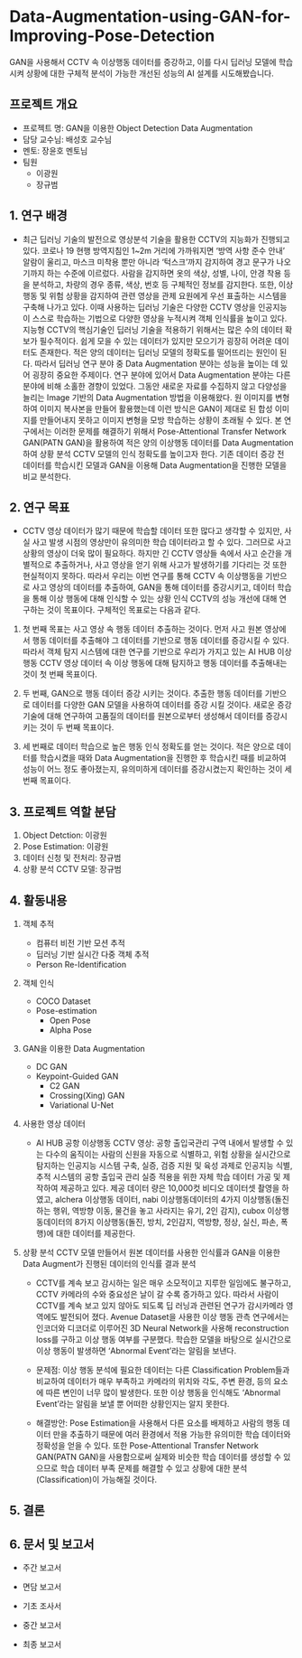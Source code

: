# Data-Augmentation-using-GAN-for-Improving-Pose-Detection

GAN을 사용해서 CCTV 속 이상행동 데이터를 증강하고, 이를 다시 딥러닝 모델에 학습시켜 상황에 대한 구체적 분석이 가능한 개선된 성능의 AI 설계를 시도해봤습니다.

## 프로젝트 개요

- 프로젝트 명: GAN을 이용한 Object Detection Data Augmentation
- 담당 교수님: 배성호 교수님
- 멘토: 장윤호 멘토님
- 팀원
  - 이광원
  - 장규범

## 1. 연구 배경

- 최근 딥러닝 기술의 발전으로 영상분석 기술을 활용한 CCTV의 지능화가 진행되고 있다. 코로나 19 현행 방역지침인 1~2m 거리에 가까워지면 ‘방역 사항 준수 안내’ 알람이 울리고, 마스크 미착용 뿐만 아니라 ‘턱스크’까지 감지하여 경고 문구가 나오기까지 하는 수준에 이르렀다. 사람을 감지하면 옷의 색상, 성별, 나이, 안경 착용 등을 분석하고, 차량의 경우 종류, 색상, 번호 등 구체적인 정보를 감지한다. 또한, 이상행동 및 위험 상황을 감지하여 관련 영상을 관제 요원에게 우선 표출하는 시스템을 구축해 나가고 있다. 이때 사용하는 딥러닝 기술은 다양한 CCTV 영상을 인공지능이 스스로 학습하는 기법으로 다양한 영상을 누적시켜 객체 인식률을 높이고 있다. 지능형 CCTV의 핵심기술인 딥러닝 기술을 적용하기 위해서는 많은 수의 데이터 확보가 필수적이다. 쉽게 모을 수 있는 데이터가 있지만 모으기가 굉장히 어려운 데이터도 존재한다. 적은 양의 데이터는 딥러닝 모델의 정확도를 떨어뜨리는 원인이 된다. 따라서 딥러닝 연구 분야 중 Data Augmentation 분야는 성능을 높이는 데 있어 굉장히 중요한 주제이다. 연구 분야에 있어서 Data Augmentation 분야는 다른 분야에 비해 소홀한 경향이 있었다. 그동안 새로운 자료를 수집하지 않고 다양성을 늘리는 Image 기반의 Data Augmentation 방법을 이용해왔다. 원 이미지를 변형하여 이미지 복사본을 만들어 활용했는데 이런 방식은 GAN이 제대로 된 합성 이미지를 만들어내지 못하고 이미지 변형을 모방 학습하는 상황이 초래될 수 있다. 본 연구에서는 이러한 문제를 해결하기 위해서 Pose-Attentional Transfer Network GAN(PATN GAN)을 활용하여 적은 양의 이상행동 데이터를 Data Augmentation 하여 상황 분석 CCTV 모델의 인식 정확도를 높이고자 한다. 기존 데이터 증강 전 데이터를 학습시킨 모델과 GAN을 이용해 Data Augmentation을 진행한 모델을 비교 분석한다.

## 2. 연구 목표

- CCTV 영상 데이터가 많기 때문에 학습할 데이터 또한 많다고 생각할 수 있지만, 사실 사고 발생 시점의 영상만이 유의미한 학습 데이터라고 할 수 있다. 그러므로 사고 상황의 영상이 더욱 많이 필요하다. 하지만 긴 CCTV 영상들 속에서 사고 순간을 개별적으로 추출하거나, 사고 영상을 얻기 위해 사고가 발생하기를 기다리는 것 또한 현실적이지 못하다. 따라서 우리는 이번 연구를 통해 CCTV 속 이상행동을 기반으로 사고 영상의 데이터를 추출하여, GAN을 통해 데이터를 증강시키고, 데이터 학습을 통해 이상 행동에 대해 인식할 수 있는 상황 인식 CCTV의 성능 개선에 대해 연구하는 것이 목표이다. 구체적인 목표로는 다음과 같다.

1. 첫 번째 목표는 사고 영상 속 행동 데이터 추출하는 것이다. 먼저 사고 원본 영상에서 행동 데이터를 추출해야 그 데이터를 기반으로 행동 데이터를 증강시킬 수 있다. 따라서 객체 탐지 시스템에 대한 연구를 기반으로 우리가 가지고 있는 AI HUB 이상행동 CCTV 영상 데이터 속 이상 행동에 대해 탐지하고 행동 데이터를 추출해내는 것이 첫 번째 목표이다.

2. 두 번째, GAN으로 행동 데이터 증강 시키는 것이다. 추출한 행동 데이터를 기반으로 데이터를 다양한 GAN 모델을 사용하여 데이터를 증강 시킬 것이다. 새로운 증강기술에 대해 연구하여 고품질의 데이터를 원본으로부터 생성해서 데이터를 증강시키는 것이 두 번째 목표이다.

3. 세 번째로 데이터 학습으로 높은 행동 인식 정확도를 얻는 것이다. 적은 양으로 데이터를 학습시켰을 때와 Data Augmentation을 진행한 후 학습시킨 때를 비교하여 성능이 어느 정도 좋아졌는지, 유의미하게 데이터를 증강시켰는지 확인하는 것이 세 번째 목표이다.

## 3. 프로젝트 역할 분담

1. Object Detction: 이광원
2. Pose Estimation: 이광원
3. 데이터 신청 및 전처리: 장규범
4. 상황 분석 CCTV 모델: 장규범

## 4. 활동내용

1. 객체 추적

   - 컴퓨터 비전 기반 모션 추적
   - 딥러닝 기반 실시간 다중 객체 추적
   - Person Re-Identification

2. 객체 인식

   - COCO Dataset
   - Pose-estimation
     - Open Pose
     - Alpha Pose

3. GAN을 이용한 Data Augmentation

   - DC GAN
   - Keypoint-Guided GAN
     - C2 GAN
     - Crossing(Xing) GAN
     - Variational U-Net

4. 사용한 영상 데이터

   - AI HUB 공항 이상행동 CCTV 영상: 공항 출입국관리 구역 내에서 발생할 수 있는 다수의 움직이는 사람의 신원을 자동으로 식별하고, 위험 상황을 실시간으로 탐지하는 인공지능 시스템 구축, 실증, 검증 지원 및 육성 과제로 인공지능 식별, 추적 시스템의 공항 출입국 관리 실증 적용을 위한 자체 학습 데이터 가공 및 제작하여 제공하고 있다. 제공 데이터 량은 10,000컷 비디오 데이터셋 촬영을 하였고, alchera 이상행동 데이터, nabi 이상행동데이터의 4가지 이상행동(돌진하는 행위, 역방향 이동, 물건을 놓고 사라지는 유기, 2인 감지), cubox 이상행동데이터의 8가지 이상행동(돌진, 방치, 2인감지, 역방향, 정상, 실신, 파손, 폭행)에 대한 데이터를 제공한다.

5. 상황 분석 CCTV 모델 만들어서 원본 데이터를 사용한 인식률과 GAN을 이용한 Data Augment가 진행된 데이터의 인식률 결과 분석

   - CCTV를 계속 보고 감시하는 일은 매우 소모적이고 지루한 일임에도 불구하고, CCTV 카메라의 수와 중요성은 날이 갈 수록 증가하고 있다. 따라서 사람이 CCTV를 계속 보고 있지 않아도 되도록 딥 러닝과 관련된 연구가 감시카메라 영역에도 발전되어 졌다. Avenue Dataset을 사용한 이상 행동 관측 연구에서는 인코더와 디코더로 이루어진 3D Neural Network을 사용해 reconstruction loss를 구하고 이상 행동 여부를 구분했다. 학습한 모델을 바탕으로 실시간으로 이상 행동이 발생하면 ‘Abnormal Event’라는 알림을 보낸다.

   - 문제점: 이상 행동 분석에 필요한 데이터는 다른 Classification Problem들과 비교하여 데이터가 매우 부족하고 카메라의 위치와 각도, 주변 환경, 등의 요소에 따른 변인이 너무 많이 발생한다. 또한 이상 행동을 인식해도 ‘Abnormal Event’라는 알림을 보낼 뿐 어떠한 상황인지는 알지 못한다.

   - 해결방안: Pose Estimation을 사용해서 다른 요소를 배제하고 사람의 행동 데이터 만을 추출하기 때문에 여러 환경에서 적용 가능한 유의미한 학습 데이터와 정확성을 얻을 수 있다. 또한 Pose-Attentional Transfer Network GAN(PATN GAN)을 사용함으로써 실제와 비슷한 학습 데이터를 생성할 수 있으므로 학습 데이터 부족 문제를 해결할 수 있고 상황에 대한 분석(Classification)이 가능해질 것이다.

## 5. 결론

## 6. 문서 및 보고서

- 주간 보고서

- 면담 보고서

- 기초 조사서

- 중간 보고서

- 최종 보고서
